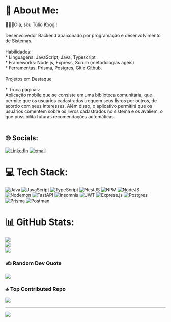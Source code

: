 # 💫 About Me:
👋👋👋Olá, sou Túlio Koogi! <br><br>Desenvolvedor Backend apaixonado por programação e desenvolvimento de Sistemas.<br><br>Habilidades:<br>* Linguagens:  JavaScript, Java, Typescript<br>* Frameworks: Node.js, Express, Scrum (metodologias agéis)<br>* Ferramentas: Prisma, Postgres, Git e Github.<br><br>Projetos em Destaque<br><br>* Troca páginas: <br>Aplicação mobile que se consiste em uma biblioteca comunitária, que permite que os usuários cadastrados troquem seus livros por outros, de acordo com seus interesses. Além disso, o aplicativo permitirá que os usuários comentem sobre os livros cadastrados no sistema e os avaliem, o que possibilita futuras recomendações automáticas.<br><br>


## 🌐 Socials:
[![LinkedIn](https://img.shields.io/badge/LinkedIn-%230077B5.svg?logo=linkedin&logoColor=white)](https://linkedin.com/in/tulio-koogi-959955125/) [![email](https://img.shields.io/badge/Email-D14836?logo=gmail&logoColor=white)](mailto:tuliokoogi@gmail.com) 

# 💻 Tech Stack:
![Java](https://img.shields.io/badge/java-%23ED8B00.svg?style=for-the-badge&logo=openjdk&logoColor=white) ![JavaScript](https://img.shields.io/badge/javascript-%23323330.svg?style=for-the-badge&logo=javascript&logoColor=%23F7DF1E) ![TypeScript](https://img.shields.io/badge/typescript-%23007ACC.svg?style=for-the-badge&logo=typescript&logoColor=white) ![NestJS](https://img.shields.io/badge/nestjs-%23E0234E.svg?style=for-the-badge&logo=nestjs&logoColor=white) ![NPM](https://img.shields.io/badge/NPM-%23CB3837.svg?style=for-the-badge&logo=npm&logoColor=white) ![NodeJS](https://img.shields.io/badge/node.js-6DA55F?style=for-the-badge&logo=node.js&logoColor=white) ![Nodemon](https://img.shields.io/badge/NODEMON-%23323330.svg?style=for-the-badge&logo=nodemon&logoColor=%BBDEAD) ![FastAPI](https://img.shields.io/badge/FastAPI-005571?style=for-the-badge&logo=fastapi) ![Insomnia](https://img.shields.io/badge/Insomnia-black?style=for-the-badge&logo=insomnia&logoColor=5849BE) ![JWT](https://img.shields.io/badge/JWT-black?style=for-the-badge&logo=JSON%20web%20tokens) ![Express.js](https://img.shields.io/badge/express.js-%23404d59.svg?style=for-the-badge&logo=express&logoColor=%2361DAFB) ![Postgres](https://img.shields.io/badge/postgres-%23316192.svg?style=for-the-badge&logo=postgresql&logoColor=white) ![Prisma](https://img.shields.io/badge/Prisma-3982CE?style=for-the-badge&logo=Prisma&logoColor=white) ![Postman](https://img.shields.io/badge/Postman-FF6C37?style=for-the-badge&logo=postman&logoColor=white)
# 📊 GitHub Stats:
![](https://github-readme-stats.vercel.app/api?username=TulioKoogi&theme=dracula&hide_border=false&include_all_commits=true&count_private=true)<br/>
![](https://nirzak-streak-stats.vercel.app/?user=TulioKoogi&theme=dracula&hide_border=false)<br/>
![](https://github-readme-stats.vercel.app/api/top-langs/?username=TulioKoogi&theme=dracula&hide_border=false&include_all_commits=true&count_private=true&layout=compact)

### ✍️ Random Dev Quote
![](https://quotes-github-readme.vercel.app/api?type=horizontal&theme=radical)

### 🔝 Top Contributed Repo
![](https://github-contributor-stats.vercel.app/api?username=TulioKoogi&limit=5&theme=dark&combine_all_yearly_contributions=true)

---
[![](https://visitcount.itsvg.in/api?id=TulioKoogi&icon=0&color=0)](https://visitcount.itsvg.in)
